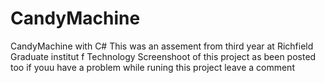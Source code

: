 # CandyMachine
CandyMachine with C#
This was an assement from third year at Richfield Graduate institut f Technology 
Screenshoot of this project as been posted too if youu have a problem while runing this project leave a comment 
